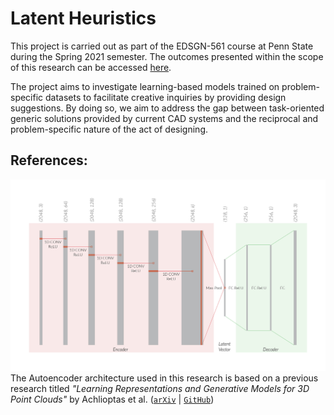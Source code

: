 # Latent Heuristics

This project is carried out as part of the EDSGN-561 course at Penn State during the Spring 2021 semester. The outcomes presented within the scope of this research can be accessed [here](https://ozgucbertug.github.io/latentHeuristics/).

The project aims to investigate learning-based models trained on problem-specific datasets to facilitate creative inquiries by providing design suggestions. By doing so, we aim to address the gap between task-oriented generic solutions provided by current CAD systems and the reciprocal and problem-specific nature of the act of designing.

## References:
![alt text](https://github.com/ozgucbertug/latentHeuristics/blob/main/docs/Figure1.jpg?raw=true)
The Autoencoder architecture used in this research is based on a previous research titled *"Learning Representations and Generative Models for 3D Point Clouds"* by Achlioptas et al. ([`arXiv`](https://arxiv.org/abs/1707.02392) | [`GitHub`](https://github.com/optas/latent_3d_points))

